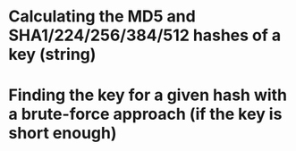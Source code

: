 # Calculating the MD5 and SHA1/224/256/384/512 hashes of a key (string)

# Finding the key for a given hash with a brute-force approach (if the key is short enough)
